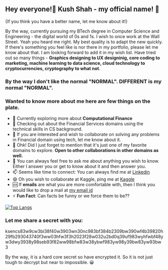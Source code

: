 ## Hey everyone!👋 Kush Shah - my official name! 🙂 
{If you think you have a better name, let me know about it!}

By the way, currently pursuing my BTech degree in Computer Science and Engineering - the digital world of 0s and 1s. I wish to once work at the Wall Street. Yeah you heard me right. My best quality is to adapt the new quickly. If there's something you feel like is nor there in my portfolio, please let me know about that. I am looking forward to add it in my wish list. Have tried out so many things - <b>Graphics designing to UX designinig, core coding to marketing, machine learning to data science, cloud technology to cryptocurrencies, cryptography to what not</b>. 


### By the way I don't like the normal "NORMAL". DIFFERENT is my normal "NORMAL".



### Wanted to know more about me here are few things on the plate. 

- 🔭 Currently exploring more about <b>Computational Finance</b>
- 🌱 Checking out about the Financial Services domains using the technical skills in CS background.
- 👯 If you are interested and wish to collaborate on solving any problems in Financial domain using tech, let me know about it.
- 🤔 Ohk! Did I just forget to mention that it's just one of my favorite domains to explore. <b>Open to other collaborations in other domains as well.</b>
- 💬 You can always feel free to ask me about anything you wish to know. Either I answer you or get to know about it and then answer you.
- 📫 Seems like time to connect: You can always find me at [Linkedin](https://linkedin.com/in/kush-shah-5a771b169/)
- 😄 Oh you wish to collaborate at Kaggle, ping me at [Kaggle](https://www.kaggle.com/kushshah95)
- 🆘 If <b>emails</b> are what you are more comfortable with, then I think you would like to drop a mail at [my email id](kushlinkedin@gmail.com)
- ⚡ <b>Fun Fact</b>: Can facts be funny or we force them to be??

[![Top Langs](https://github-readme-stats.vercel.app/api/top-langs/?username=shahkv95&langs_count=8&theme=algolia)](https://github.com/anuraghazra/github-readme-stats)

### Let me share a secret with you:              
ksencs83w9cw3bi38f40w3903wn30nc983bf384b2309bw390wf4b39820h29fb293043740f3ww03hfw3f3h2023f28w032u2bd0q39uf983wyhfwbf48yw3dwy3938y98seb93f82ww98bfw83w38ybwf983yw98y39bw83yw93bw3

By the way, it is a hard core secret so have encrypted it. So it is not just tough to decrypt but near to impossible. 😀
